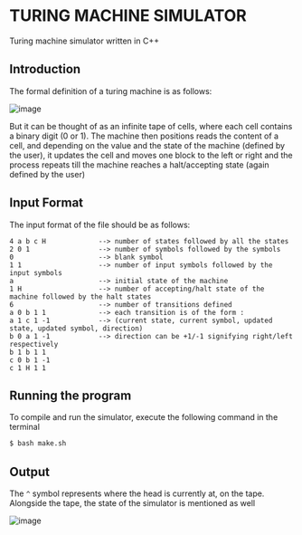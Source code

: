 # TURING MACHINE SIMULATOR

Turing machine simulator written in C++

## Introduction

The formal definition of a turing machine is as follows: 

![image](https://user-images.githubusercontent.com/21224026/121769782-2f522900-cb83-11eb-8d04-79a22e430013.png)

But it can be thought of as an infinite tape of cells, where each cell contains a binary digit (0 or 1).
The machine then positions reads the content of a cell, and depending on the value and the state of the machine (defined by the user), it updates the cell and moves one block to the left or right and the process repeats till the machine reaches a halt/accepting state (again defined by the user)

## Input Format

The input format of the file should be as follows:
```
4 a b c H             --> number of states followed by all the states
2 0 1                 --> number of symbols followed by the symbols
0                     --> blank symbol
1 1                   --> number of input symbols followed by the input symbols
a                     --> initial state of the machine
1 H                   --> number of accepting/halt state of the machine followed by the halt states
6                     --> number of transitions defined
a 0 b 1 1             --> each transition is of the form :
a 1 c 1 -1            --> (current state, current symbol, updated state, updated symbol, direction) 
b 0 a 1 -1            --> direction can be +1/-1 signifying right/left respectively
b 1 b 1 1
c 0 b 1 -1
c 1 H 1 1
```


## Running the program

To compile and run the simulator, execute the following command in the terminal
```bash
$ bash make.sh
```

## Output 
The `^` symbol represents where the head is currently at, on the tape. Alongside the tape, the state of the simulator is mentioned as well

![image](https://user-images.githubusercontent.com/21224026/121770389-a76e1e00-cb86-11eb-953e-8f0b9f038f8f.png)





